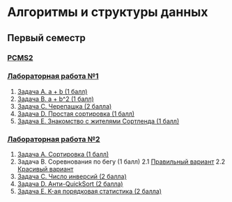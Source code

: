 # Алгоритмы и структуры данных

## Первый семестр

### [PCMS2](http://neerc.ifmo.ru/p)

### [Лабораторная работа №1](http://neerc.ifmo.ru/teaching/disalgo/problems/problems1.pdf)

1. [Задача А. a + b (1 балл)](src/Lab1/Task1.java)
2. [Задача B. a + b^2 (1 балл)](src/Lab1/Task2.java)
3. [Задача C. Черепашка (2 балла)](src/Lab1/Task3.java)
4. [Задача D. Простая сортировка (1 балл)](src/Lab1/Task4.java)
5. [Задача E. Знакомство с жителями Сортленда (1 балл)](src/Lab1/Task5.java)

### [Лабораторная работа №2](http://neerc.ifmo.ru/teaching/disalgo/problems/problems2.pdf)

1. [Задача А. Сортировка (1 балл)](src/Lab2/Task1.java)
2. Задача B. Соревнования по бегу (1 балл)
2.1 [Правильный вариант](src/Lab2/Task2_HashMap.java)
2.2 [Красивый вариант](src/Lab2/Task2_TreeMap.java)
3. [Задача C. Число инверсий (2 балла)](src/Lab2/Task3.java)
4. [Задача D. Анти-QuickSort (2 балла)](src/Lab2/Task4.java)
5. [Задача E. K-ая порядковая статистика (2 балла)](src/Lab2/Task5.java)

